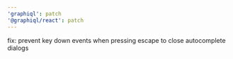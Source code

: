 ```yaml
---
'graphiql': patch
'@graphiql/react': patch
---
```


fix: prevent key down events when pressing escape to close autocomplete dialogs

